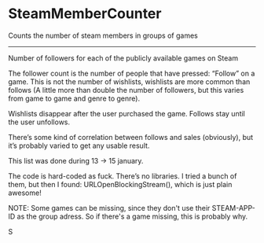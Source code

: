 # SteamMemberCounter
Counts the number of steam members in groups of games

----------

Number of followers for each of the publicly available games on Steam

The follower count is the number of people that have pressed: “Follow” on a game. This is not the number of wishlists, wishlists are more common than follows (A little more than double the number of followers, but this varies from game to game and genre to genre).

Wishlists disappear after the user purchased the game. Follows stay until the user unfollows.

There’s some kind of correlation between follows and sales (obviously), but it’s probably varied to get any usable result.

This list was done during 13 → 15 january.

The code is hard-coded as fuck. There’s no libraries. I tried a bunch of them, but then I found: URLOpenBlockingStream(), which is just plain awesome!

NOTE: Some games can be missing, since they don't use their STEAM-APP-ID as the group adress. So if there's a game missing, this is probably why. 

S
